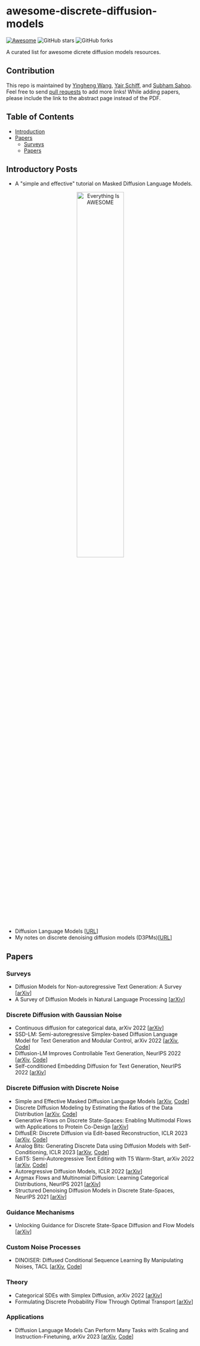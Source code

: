 # awesome-discrete-diffusion-models

 [![Awesome](https://awesome.re/badge.svg)](https://awesome.re) ![GitHub stars](https://img.shields.io/github/stars/isjakewong/awesome-discrete-diffusion-models?color=yellow)  ![GitHub forks](https://img.shields.io/github/forks/isjakewong/awesome-discrete-diffusion-models?color=green&label=Fork)

A curated list for awesome dicrete diffusion models resources.

## Contribution

This repo is maintained by [Yingheng Wang](https://isjakewong.github.io), [Yair Schiff](https://yair-schiff.github.io/), and [Subham Sahoo](https://s-sahoo.com/). Feel free to send [pull requests](https://github.com/isjakewong/awesome-discrete-diffusion-models/pulls) to add more links! While adding papers, please include the link to the abstract page instead of the PDF.

## Table of Contents

* [Introduction](#introduction)
* [Papers](#papers)
  * [Surveys](#surveys)
  * [Papers](#papers)

## Introductory Posts
* A "simple and effective" tutorial on Masked Diffusion Language Models.
<p align="center">
  <a href="https://youtu.be/WjAUX23vgfg?si=bM1E-Bt-nwOmsVif" title="Click">
    <img src="https://github.com/user-attachments/assets/1f6b7ba2-b423-483a-9d11-bbbeb8a11860" alt="Everything Is AWESOME" style="width:50%;">
  </a>
</p>

* Diffusion Language Models  [[URL](https://benanne.github.io/2023/01/09/diffusion-language.html)]
* My notes on discrete denoising diffusion models (D3PMs)[[URL](https://beckham.nz/2022/07/11/d3pms.html)]

## Papers

### Surveys

* Diffusion Models for Non-autoregressive Text Generation: A Survey [[arXiv](https://arxiv.org/abs/2303.06574)]
* A Survey of Diffusion Models in Natural Language Processing [[arXiv](https://arxiv.org/abs/2305.14671)]

### Discrete Diffusion with Gaussian Noise

* Continuous diffusion for categorical data, arXiv 2022  [[arXiv](https://dl.acm.org/doi/10.1145/3394486.3403237)]
* SSD-LM: Semi-autoregressive Simplex-based Diffusion Language Model for Text Generation and Modular Control, arXiv 2022  [[arXiv](https://openreview.net/forum?id=HJlWWJSFDH), [Code](https://github.com/xhan77/ssd-lm)]
* Diffusion-LM Improves Controllable Text Generation, NeurIPS 2022  [[arXiv](https://arxiv.org/abs/2205.14217), [Code](https://github.com/XiangLi1999/Diffusion-LM.git)]
* Self-conditioned Embedding Diffusion for Text Generation, NeurIPS 2022 [[arXiv](https://arxiv.org/abs/2211.04236)]
  
### Discrete Diffusion with Discrete Noise
* Simple and Effective Masked Diffusion Language Models [[arXiv](https://arxiv.org/abs/2406.07524), [Code](https://github.com/kuleshov-group/mdlm)]
* Discrete Diffusion Modeling by Estimating the Ratios of the Data Distribution [[arXiv](https://arxiv.org/abs/2310.16834), [Code](https://github.com/louaaron/Score-Entropy-Discrete-Diffusion)]
* Generative Flows on Discrete State-Spaces: Enabling Multimodal Flows with Applications to Protein Co-Design [[arXiv](https://arxiv.org/abs/2402.04997)]
* DiffusER: Discrete Diffusion via Edit-based Reconstruction, ICLR 2023  [[arXiv](https://arxiv.org/abs/2210.16886), [Code](https://github.com/machelreid/diffuser)]
* Analog Bits: Generating Discrete Data using Diffusion Models with Self-Conditioning, ICLR 2023  [[arXiv](https://arxiv.org/abs/2208.04202), [Code](https://github.com/google-research/pix2seq)]
* EdiT5: Semi-Autoregressive Text Editing with T5 Warm-Start, arXiv 2022  [[arXiv](https://arxiv.org/abs/2205.12209), [Code](https://edit5.page.link/code)]
* Autoregressive Diffusion Models, ICLR 2022  [[arXiv](https://arxiv.org/abs/2110.02037)]
* Argmax Flows and Multinomial Diffusion: Learning Categorical Distributions, NeurIPS 2021  [[arXiv](https://arxiv.org/abs/2102.05379)]
* Structured Denoising Diffusion Models in Discrete State-Spaces, NeurIPS 2021  [[arXiv](https://arxiv.org/abs/2107.03006)]

### Guidance Mechanisms

* Unlocking Guidance for Discrete State-Space Diffusion and Flow Models [[arXiv](https://arxiv.org/abs/2406.01572)]

### Custom Noise Processes

* DINOISER: Diffused Conditional Sequence Learning By Manipulating Noises, TACL [[arXiv](https://arxiv.org/abs/2302.10025), [Code](https://github.com/yegcjs/DINOISER)]


### Theory

* Categorical SDEs with Simplex Diffusion, arXiv 2022  [[arXiv](https://arxiv.org/abs/2210.14784)]
* Formulating Discrete Probability Flow Through Optimal Transport [[arXiv](https://arxiv.org/abs/2311.03886)]

### Applications

* Diffusion Language Models Can Perform Many Tasks with Scaling and Instruction-Finetuning, arXiv 2023 [[arXiv](https://arxiv.org/abs/2308.12219), [Code](https://github.com/yegcjs/DiffusionLLM)]

